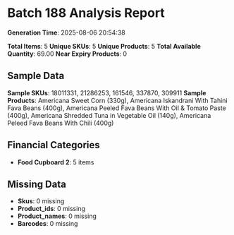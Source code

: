 # Batch 188 Analysis Report

**Generation Time**: 2025-08-06 20:54:38

**Total Items**: 5
**Unique SKUs**: 5
**Unique Products**: 5
**Total Available Quantity**: 69.00
**Near Expiry Products**: 0

## Sample Data
**Sample SKUs**: 18011331, 21286253, 161546, 337870, 309911
**Sample Products**: Americana Sweet Corn (330g), Americana Iskandrani With Tahini Fava Beans (400g), Americana Peeled Fava Beans With Oil & Tomato Paste (400g), Americana Shredded Tuna in Vegetable Oil (140g), Americana Peleed Fava Beans With Chili (400g)

## Financial Categories
- **Food Cupboard 2**: 5 items

## Missing Data
- **Skus**: 0 missing
- **Product_ids**: 0 missing
- **Product_names**: 0 missing
- **Barcodes**: 0 missing
